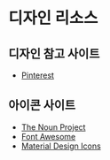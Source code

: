 # 디자인 리소스

## 디자인 참고 사이트

- [Pinterest](https://www.pinterest.co.kr/)

## 아이콘 사이트

- [The Noun Project](https://thenounproject.com/)
- [Font Awesome](https://fontawesome.com/)
- [Material Design Icons](https://material.io/resources/icons/?style=baseline)
